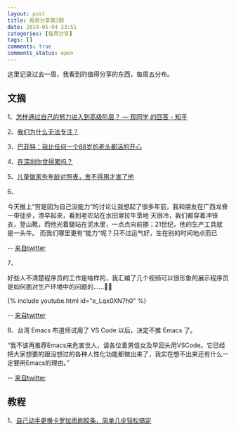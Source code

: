 ```yaml
---
layout: post
title: 每周分享第3期
date: 2019-05-04 23:51
categories: [每周分享]
tags: []
comments: true
comments_status: open
---
```


这里记录过去一周，我看到的值得分享的东西，每周五分布。

##  文摘

1、[怎样通过自己的努力进入到高级阶层？ — 观同学 的回答 - 知乎](https://www.zhihu.com/question/22779450/answer/620828291?utm_source=ZHShareTargetIDMore&utm_medium=social&utm_oi=994721548703399936)

2、[我们为什么无法专注？](http://36kr.com/p/5197616.html?ktm_source=feed)


3、[巴菲特：我比任何一个88岁的老头都活的开心](https://www.cnbeta.com/articles/tech/841839.htm)

4、[在深圳你觉得累吗？](https://www.zhihu.com/question/304838170/answer/664316154)

5、[儿童做家务年龄对照表，舍不得用才害了他](https://mp.weixin.qq.com/s/PZC99NzttX2CsOLtPyR-Tw)

6、

今天推上“穷是因为自己没能力“的讨论让我想起了很多年前，我和朋友在广西龙脊一带徒步，清早起来，看到老农站在水田里拉牛垦地
天很冷，我们都穿着冲锋衣，登山靴，而他光着腿站在泥水里，一点点向前挪；21世纪，他的生产工具就是一头牛。
而我们哪里更有“能力“呢？只不过运气好，生在别的时间地点而已

-- [来自twitter](https://twitter.com/muxiaokai/status/1123271653860020225?s=12)

7、

好些人不清楚程序员的工作是啥样的，我汇编了几个视频可以很形象的展示程序员是如何面对生产环境中的问题的……🐶🐶

{% include youtube.html id="e_Lqx0XN7h0" %}

-- [来自twitter](https://twitter.com/haoel/status/1123602339246379008?s=12)

8、台湾 Emacs 布道师试用了 VS Code 以后，决定不推 Emacs 了。

“我不该再推荐Emacs来危害世人，请各位善男信女及早回头用VSCode。它已经把大家想要的跟没想过的各种人性化功能都做出来了，我实在想不出来还有什么一定要用Emacs的理由。”

-- [来自twitter](https://twitter.com/ruanyf/status/1123545858828525568?s=12)

## 教程

1、[自己动手更换卡罗拉雨刷胶条，简单几步轻松搞定](http://baa.m.yiche.com/corolla/thread-15752372.html)